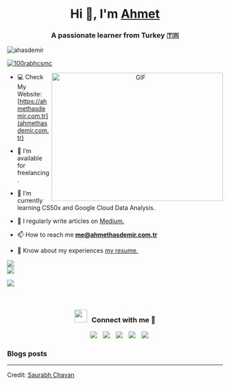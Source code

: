<h1 align="center">Hi 👋, I'm <a href="https://ahmethasdemir.com.tr" target="blank">
Ahmet</a></h1>
<h3 align="center">A passionate learner from Turkey &#127481;&#127479</h3>

<p align="left"> <img src="https://komarev.com/ghpvc/?username=ahasdemir&label=Profile%20views&color=0e75b6&style=flat" alt="ahasdemir" /> </p>

<p align="left"> <a href="https://twitter.com/ahmethsdemir" target="blank"><img src="https://img.shields.io/twitter/follow/ahmethsdemir?logo=twitter&style=for-the-badge" alt="100rabhcsmc" /></a> </p>

<a target="_blank" align="center">
  <img align="right" top="500" height="300" width="400" alt="GIF" src="https://media.giphy.com/media/SWoSkN6DxTszqIKEqv/giphy.gif">
</a>

- 💻 Check My Website: [https://ahmethasdemir.com.tr](ahmethasdemir.com.tr)

- 🤝 I’m available for freelancing.

- 🌱 I’m currently learning CS50x and Google Cloud Data Analysis.</a>

- 📝 I regularly write articles on [Medium.](https://medium.com/@ahasdemir)

- 📫 How to reach me **me@ahmethasdemir.com.tr**

- 📄 Know about my experiences <a href="https://ahmethasdemir.com.tr/resume.pdf" target="blank">my resume.</a>

![](https://github-readme-streak-stats.herokuapp.com/?user=ahasdemir&theme=dark&hide_border=false)<br/>
![](https://github-readme-stats.vercel.app/api/top-langs/?username=ahasdemir&theme=dark&hide_border=false&include_all_commits=true&count_private=true&layout=compact)


![](https://github-profile-trophy.vercel.app/?username=ahasdemir&theme=radical&no-frame=true&no-bg=false&margin-w=4)

<br/>
<h3 align="center" > <img src="https://media.giphy.com/media/iY8CRBdQXODJSCERIr/giphy.gif" width="30" height="30" style="margin-right: 10px;">Connect with me 🤝 </h3>

<p align="center">

 <div align="center"  class="icons-social" style="margin-left: 10px;">
        <a style="margin-left: 10px;"  target="_blank" href="https://www.linkedin.com/in/ahasdemir/">
			<img src="https://img.icons8.com/doodle/40/000000/linkedin--v2.png"></a>
        <a style="margin-left: 10px;" target="_blank" href="https://github.com/ahasdemir">
		<img src="https://img.icons8.com/doodle/40/000000/github--v1.png"></a>
        <a style="margin-left: 10px;" target="_blank" href="https://instagram.com/ahmethsdemir">
			<img src="https://img.icons8.com/doodle/40/000000/instagram-new--v2.png"></a>
		<a style="margin-left: 10px;" target="_blank" href="https://twitter.com/ahmethsdemir">
			<img src="https://img.icons8.com/doodle/1x/twitter-squared--v2.png" ></a>
        <a style="margin-left: 10px;" target="_blank" href="https://ahmethasdemir.com.tr">
			<img src="https://img.icons8.com/?size=50&id=t8GnlEGySaKP&format=png&color=000000" ></a>
      </div>

</p>

### Blogs posts

<!-- BLOG-POST-LIST:START -->

<!-- BLOG-POST-LIST:END -->

---

Credit: [Saurabh Chavan](https://github.com/100rabhcsmc)